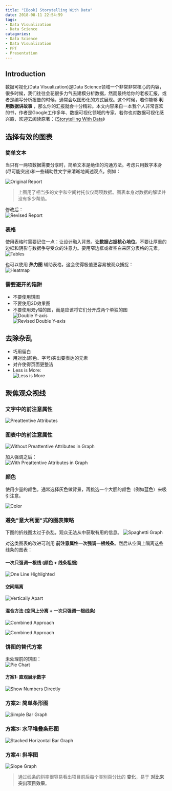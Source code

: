 ```yaml
---
title: "[Book] Storytelling With Data"
date: 2018-08-11 22:54:59
tags:
- Data Visualization
- Data Science
catagories:
- Data Science
- Data Visualization
- PPT
- Presentation
---
```

## Introduction
数据可视化(Data Visualization)是Data Science领域一个非常非常核心的内容，很多时候，我们往往会花很多力气去建模分析数据，然而最终给你的老板汇报，或者是编写分析报告的时候，通常会以图形化的方式展现。这个时候，若你能够 __利用数据讲故事__ ，那么你的汇报就会十分精彩。本文内容来自一本我个人非常喜欢的书，作者是Google工作多年、数据可视化领域的专家。若你也对数据可视化感兴趣，欢迎去阅读原著：《[Storytelling With Data](http://www.storytellingwithdata.com/book/)》

## 选择有效的图表
### 简单文本
当只有一两项数据需要分享时，简单文本是绝佳的沟通方法。考虑只用数字本身(尽可能突出)和一些辅助性文字来清晰地阐述观点。例如：

![Original Report](https://raw.githubusercontent.com/wyt930927/hexo-blog/master/source/_posts/book-storytelling-with-data/report_original.png)
> 上图用了相当多的文字和空间衬托仅仅两项数据。图表本身对数据的解读并没有多少帮助。

修改后：  
![Revised Report](https://raw.githubusercontent.com/wyt930927/hexo-blog/master/source/_posts/book-storytelling-with-data/report_revised.png)

### 表格
使用表格时需要记住一点：让设计融入背景。__让数据占据核心地位__。不要让厚重的边框和阴影与数据争夺受众的注意力。要用窄边框或者空白来区分表格的元素。
![Tables](https://raw.githubusercontent.com/wyt930927/hexo-blog/master/source/_posts/book-storytelling-with-data/tabels.png)

也可以使用 __热力图__ 辅助表格，这会使得极值更容易被观众捕捉：  
![Heatmap](https://raw.githubusercontent.com/wyt930927/hexo-blog/master/source/_posts/book-storytelling-with-data/heatmap.png)

### 需要避开的陷阱
* 不要使用饼图
* 不要使用3D效果图
* 不要使用双y轴的图，而是应该将它们分开成两个单独的图  
![Double Y-axis](https://raw.githubusercontent.com/wyt930927/hexo-blog/master/source/_posts/book-storytelling-with-data/double-y-before.png)  
![Revised Double Y-axis](https://raw.githubusercontent.com/wyt930927/hexo-blog/master/source/_posts/book-storytelling-with-data/double-y-revised.png)

## 去除杂乱
* 巧用留白
* 用对比(颜色、字号)突出要表达的元素
* 对齐使得页面更整洁
* Less is More:  
![Less is More](https://raw.githubusercontent.com/wyt930927/hexo-blog/master/source/_posts/book-storytelling-with-data/less-is-more.png)

## 聚焦观众视线
### 文字中的前注意属性
![Preattentive Attributes](https://raw.githubusercontent.com/wyt930927/hexo-blog/master/source/_posts/book-storytelling-with-data/preattentive-attributes.png)

### 图表中的前注意属性
![Without Preattentive Attributes in Graph](https://raw.githubusercontent.com/wyt930927/hexo-blog/master/source/_posts/book-storytelling-with-data/original-graph-no-attributes.png)

加入强调之后：  
![With Preattentive Attributes in Graph](https://raw.githubusercontent.com/wyt930927/hexo-blog/master/source/_posts/book-storytelling-with-data/original-graph-with-attributes.png)

### 颜色
使用少量的颜色。通常选择灰色做背景，再挑选一个大胆的颜色（例如蓝色）来吸引注意。

![Color](https://raw.githubusercontent.com/wyt930927/hexo-blog/master/source/_posts/book-storytelling-with-data/color.png)

### 避免"意大利面"式的图表策略
下图的折线图太过于杂乱，观众无法从中获取有用的信息。
![Spaghetti Graph](https://raw.githubusercontent.com/wyt930927/hexo-blog/master/source/_posts/book-storytelling-with-data/spaghetti-graph.png)

对这类图表的改进可利用 __前注意属性一次强调一根线条__。然后从空间上隔离这些线条的图表：
#### 一次只强调一根线 (颜色 + 线条粗细)
![One Line Highlighted](https://raw.githubusercontent.com/wyt930927/hexo-blog/master/source/_posts/book-storytelling-with-data/one-line-highlighted.png)

#### 空间隔离
![Vertically Apart](https://raw.githubusercontent.com/wyt930927/hexo-blog/master/source/_posts/book-storytelling-with-data/v-apart.png)

#### 混合方法 (空间上分离 + 一次只强调一根线条)
![Combined Approach](https://raw.githubusercontent.com/wyt930927/hexo-blog/master/source/_posts/book-storytelling-with-data/combined-approach-v.png)

![Combined Approach](https://raw.githubusercontent.com/wyt930927/hexo-blog/master/source/_posts/book-storytelling-with-data/combined-approach-h.png)

### 饼图的替代方案
未处理前的饼图：  
![Pie Chart](https://raw.githubusercontent.com/wyt930927/hexo-blog/master/source/_posts/book-storytelling-with-data/pie-chart.png)

#### 方案1: 直观展示数字
![Show Numbers Directly](https://raw.githubusercontent.com/wyt930927/hexo-blog/master/source/_posts/book-storytelling-with-data/numbers.png)

### 方案2: 简单条形图
![Simple Bar Graph](https://raw.githubusercontent.com/wyt930927/hexo-blog/master/source/_posts/book-storytelling-with-data/bar.png)

### 方案3: 水平堆叠条形图
![Stacked Horizontal Bar Graph](https://raw.githubusercontent.com/wyt930927/hexo-blog/master/source/_posts/book-storytelling-with-data/h-bar.png)

### 方案4: 斜率图
![Slope Graph](https://raw.githubusercontent.com/wyt930927/hexo-blog/master/source/_posts/book-storytelling-with-data/slopegraph.png)
> 通过线条的斜率很容易看出项目前后每个类别百分比的 __变化__，易于 __对比来突出项目效果__。
